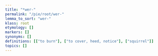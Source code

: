```yaml
---
title: "*wer-"
permalink: "/pie/root/wer-"
lemma_to_sort: "wer-"
klass: root
etymology: []
markers: []
synonyms: []
definitions: [["to burn"], ["to cover, heed, notice"], ["squirrel"]]
topics: []
---
```

